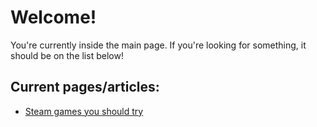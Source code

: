 # Welcome!
You're currently inside the main page. If you're looking for something, it should be on the list below!
## Current pages/articles:
- [Steam games you should try](/gameslist.html)

